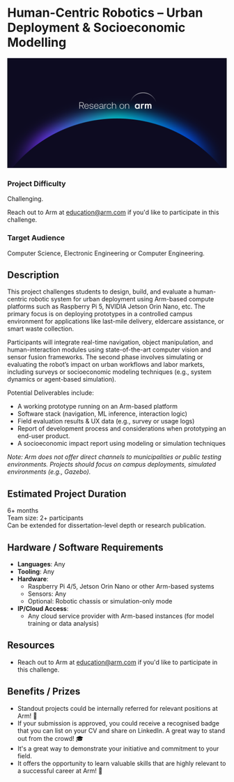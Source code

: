 # Human-Centric Robotics – Urban Deployment & Socioeconomic Modelling

![research_on_arm](../../images/Research_on_arm_banner.png)

### Project Difficulty

Challenging.

Reach out to Arm at [education@arm.com](mailto:education@arm.com) if you'd like to participate in this challenge.

### Target Audience

Computer Science, Electronic Engineering or Computer Engineering.

## Description

This project challenges students to design, build, and evaluate a human-centric robotic system for urban deployment using Arm-based compute platforms such as Raspberry Pi 5, NVIDIA Jetson Orin Nano, etc. The primary focus is on deploying prototypes in a controlled campus environment for applications like last-mile delivery, eldercare assistance, or smart waste collection.

Participants will integrate real-time navigation, object manipulation, and human-interaction modules using state-of-the-art computer vision and sensor fusion frameworks. The second phase involves simulating or evaluating the robot’s impact on urban workflows and labor markets, including surveys or socioeconomic modeling techniques (e.g., system dynamics or agent-based simulation).

Potential Deliverables include:
- A working prototype running on an Arm-based platform
- Software stack (navigation, ML inference, interaction logic)
- Field evaluation results & UX data (e.g., survey or usage logs)
- Report of development process and considerations when prototyping an end-user product.
- A socioeconomic impact report using modeling or simulation techniques

*Note: Arm does not offer direct channels to municipalities or public testing environments. Projects should focus on campus deployments, simulated environments (e.g., Gazebo).*

## Estimated Project Duration

6+ months  
Team size: 2+ participants  
Can be extended for dissertation-level depth or research publication.

## Hardware / Software Requirements

- **Languages**: Any
- **Tooling**: Any
- **Hardware**:
  - Raspberry Pi 4/5, Jetson Orin Nano or other Arm-based systems
  - Sensors: Any
  - Optional: Robotic chassis or simulation-only mode
- **IP/Cloud Access**:
  - Any cloud service provider with Arm-based instances (for model training or data analysis)

## Resources

- Reach out to Arm at [education@arm.com](mailto:education@arm.com) if you'd like to participate in this challenge.

## Benefits / Prizes

- Standout projects could be internally referred for relevant positions at Arm! 📃
- If your submission is approved, you could receive a recognised badge that you can list on your CV and share on LinkedIn. A great way to stand out from the crowd! 🎓
- It's a great way to demonstrate your initiative and commitment to your field.
- It offers the opportunity to learn valuable skills that are highly relevant to a successful career at Arm! 🎉
